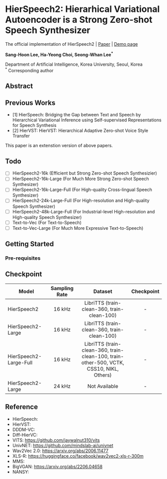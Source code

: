 # HierSpeech2: Hierarhical Variational Autoencoder is a Strong Zero-shot Speech Synthesizer 
The official implementation of HierSpeech2 | [Paper]() | [Demo page]()

**Sang-Hoon Lee, Ha-Yeong Choi, Seong-Whan Lee<sup>*</sup>**

Department of Artificial Intelligence, Korea University, Seoul, Korea  
<sup>*</sup> Corresponding author

## Abstract


## Previous Works
- [1] HierSpeech: Bridging the Gap between Text and Speech by Hierarchical Variational Inference using Self-supervised Representations for Speech Synthesis
- [2] HierVST: HierVST: Hierarchical Adaptive Zero-shot Voice Style Transfer

This paper is an extenstion version of above papers.

## Todo
- [ ] HierSpeech2-16k (Efficient but Strong Zero-shot Speech Synthesizier)
- [ ] HierSpeech2-16k-Large (For Much More Strong Zero-shot Speech Synthesizer)
- [ ] HierSpeech2-16k-Large-Full (For High-quality Cross-lingual Speech Synthesizer)
- [ ] HierSpeech2-24k-Large-Full (For High-resolution and High-quality Speech Synthesizer)
- [ ] HierSpeech2-48k-Large-Full (For Industrial-level High-resolution and High-quality Speech Synthesizer)
- [ ] Text-to-Vec (For Text-to-Speech)
- [ ] Text-to-Vec-Large (For Much More Expressive Text-to-Speech)

## Getting Started

### Pre-requisites

## Checkpoint
| Model |Sampling Rate|Dataset |Checkpoint|
|------|:---:|:---:|:---:|
| HierSpeech2 |16 kHz| LibriTTS (train-clean-360, train-clean-100) |-|
| HierSpeech2-Large|16 kHz| LibriTTS (train-clean-360, train-clean-100)  |-|
| HierSpeech2-Large-Full|16 kHz| LibriTTS (train-clean-360, train-clean-100, train-other-500, VCTK, CSS10, NIKL, Others)  |-|
| HierSpeech2-Large|24 kHz| Not Available |-|

## Reference
- HierSpeech:
- HierVST:
- DDDM-VC:
- Diff-HierVC:
- VITS: https://github.com/jaywalnut310/vits
- UnivNET: https://github.com/mindslab-ai/univnet
- Wav2Vec 2.0: https://arxiv.org/abs/2006.11477
- XLS-R: https://huggingface.co/facebook/wav2vec2-xls-r-300m
- MMS:  
- BigVGAN: https://arxiv.org/abs/2206.04658
- NANSY: 
